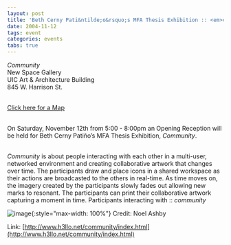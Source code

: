 ```yaml
---
layout: post
title: 'Beth Cerny Pati&ntilde;o&rsquo;s MFA Thesis Exhibition :: <em>community</em>'
date: 2004-11-12
tags: event
categories: events
tabs: true
---
```


<em>Community</em><br>
New Space Gallery<br>
UIC Art &amp; Architecture Building<br>
845 W. Harrison St.<br><br>

<a href="http://www.h3llo.net/community/images/AA_Map.pdf">Click here for a Map</a><br><br>

On Saturday, November 12th from 5:00 - 8:00pm an Opening Reception will be held for Beth Cerny Pati&ntilde;o&rsquo;s MFA Thesis Exhibition, <em>Community</em>.<br><br>

<em>Community</em> is about people interacting with each other in a multi-user, networked environment and creating collaborative artwork that changes over time. The participants draw and place icons in a shared workspace as their actions are broadcasted to the others in real-time. As time moves on, the imagery created by the participants slowly fades out allowing new marks to resonant. The participants can print their collaborative artwork capturing a moment in time.
Participants interacting with :: <em>community</em>

![image](https://www.evl.uic.edu/output/originals/cernymfa.jpg-srcw.jpg){:style="max-width: 100%"}
Credit: Noel Ashby


Link: [http://www.h3llo.net/community/index.html](http://www.h3llo.net/community/index.html)
